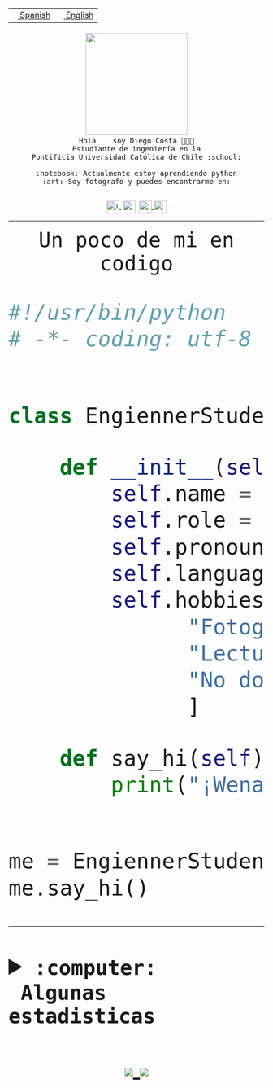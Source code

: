 <table border="0"  align="right">
 <tr><td><a href="README.md"><img src="https://upload.wikimedia.org/wikipedia/commons/thumb/8/89/Bandera_de_Espa%C3%B1a.svg/1200px-Bandera_de_Espa%C3%B1a.svg.png" height="10"> Spanish</a></td>
 <td><a href="README.en.md"><img src="https://upload.wikimedia.org/wikipedia/commons/a/a4/Flag_of_the_United_States.svg" height="10"> English</a></td></tr>
</table><br><br><br>


<p align="center">
  <img src="https://github.com/diegocostares/diegocostares/blob/main/Images/aaa2.gif?raw=true" width="200px">
  <br><samp>
    Hola <img src="https://media.giphy.com/media/hvRJCLFzcasrR4ia7z/giphy.gif" width="16px"> soy Diego Costa 👨🏻‍💻<br>
    Estudiante de ingeniería en la <br>
    Pontificia Universidad Católica de Chile :school:<br>
  <br>
    :notebook: Actualmente estoy aprendiendo python <br>
    :art: Soy fotografo y puedes encontrarme en: <br>
  <br></samp>
  
</p>

<p align="center">
   <a href="https://instagram.com/diegocosta_no" target="blank">
    <img 
    align="center" src="https://cdn.jsdelivr.net/npm/simple-icons@3.0.1/icons/instagram.svg" alt="instagram" height="25px" width="25px" />
  </a>
  <a style="border: 3px solid; color: white;"href="https://t.me/diegocosta_no" target="blank">
  <img
  align="center" alt="Telegram" width="25px" src="https://icons-for-free.com/iconfiles/png/512/Telegram-1324888767380505522.png" />
</a>
<a href="https://api.whatsapp.com/send?phone=56971897835&text=Hola!" target="blank">
  <img
  align="center" alt="wtsp" width="25px" src="https://img.icons8.com/pastel-glyph/2x/whatsapp--v2.png" />
</a>
<a href="https://www.linkedin.com/in/diego-costa-786249213/" target="blank">
  <img
  align="center" alt="wtsp" width="25px" src="https://img.icons8.com/metro/452/linkedin.png" />
</a>

  </a>
</p>

---


<p align="center"><font size="25"><samp>Un poco de mi en codigo</samp></front></p>


```python
#!/usr/bin/python
# -*- coding: utf-8 -*-


class EngiennerStudent:

    def __init__(self):
        self.name = "Diego Costa"
        self.role = "Estudiante"
        self.pronouns = "he/him"
        self.language_spoken = ["es_CL", "en_US"]
        self.hobbies = [
              "Fotografia",
              "Lectura",
              "No dormir",
              ]

    def say_hi(self):
        print("¡Wena mundo!")


me = EngiennerStudent()
me.say_hi()
```
---
<details>
  <summary><b><samp>:computer: &nbsp;Algunas estadisticas</samp></b></summary>
  <br/></p>

<!--START_SECTION:waka-->
![Code Time](http://img.shields.io/badge/Code%20Time-471%20hrs%2058%20mins-blue)

**Soy nocturno 🦉** 

```text
🌞 Mañana     6 commits      ░░░░░░░░░░░░░░░░░░░░░░░░░   2.05% 
🌆 Día        107 commits    █████████░░░░░░░░░░░░░░░░   36.52% 
🌃 Tarde      88 commits     ███████░░░░░░░░░░░░░░░░░░   30.03% 
🌙 Noche      92 commits     ███████░░░░░░░░░░░░░░░░░░   31.4%

```
📅 **Soy más productivo los Miércoles** 

```text
Lunes        25 commits     ██░░░░░░░░░░░░░░░░░░░░░░░   8.53% 
Martes       32 commits     ██░░░░░░░░░░░░░░░░░░░░░░░   10.92% 
Miércoles    110 commits    █████████░░░░░░░░░░░░░░░░   37.54% 
Jueves       25 commits     ██░░░░░░░░░░░░░░░░░░░░░░░   8.53% 
Viernes      9 commits      ░░░░░░░░░░░░░░░░░░░░░░░░░   3.07% 
Sábado       40 commits     ███░░░░░░░░░░░░░░░░░░░░░░   13.65% 
Domingo      52 commits     ████░░░░░░░░░░░░░░░░░░░░░   17.75%

```


📊 **Esta semana me dediqué a** 

```text
🐱‍💻 Proyectos: 
SHAREGO-G54              4 hrs 9 mins        ██████░░░░░░░░░░░░░░░░░░░   26.68% 
private                  3 hrs 9 mins        █████░░░░░░░░░░░░░░░░░░░░   20.24% 
G74_BDD                  1 hr 8 mins         █░░░░░░░░░░░░░░░░░░░░░░░░   7.27% 
T2                       58 mins             █░░░░░░░░░░░░░░░░░░░░░░░░   6.29% 
DiegoDelpiano            52 mins             █░░░░░░░░░░░░░░░░░░░░░░░░   5.63%

```


 Last Updated on 18/05/2022 18:30:14 UTC
<!--END_SECTION:waka-->
  
  

 <p align="center"> <img src="https://github-readme-stats.vercel.app/api?username=diegocostares&show_icons=true&theme=ayu-mirage" alt="abhisheknaiidu" /></p>
 
</details>

<p align=center>
  <a href="https://github.com/diegocostares">
    <img src="https://badges.pufler.dev/visits/diegocostares/diegocostares?style=flat-square&color=black&logo=github">
  </a>
  <a href="https://github.com/diegocostares?tab=repositories">
    <img src="https://badges.pufler.dev/repos/diegocostares?style=flat-square&color=black&logo=github">
  </a>
</p>
